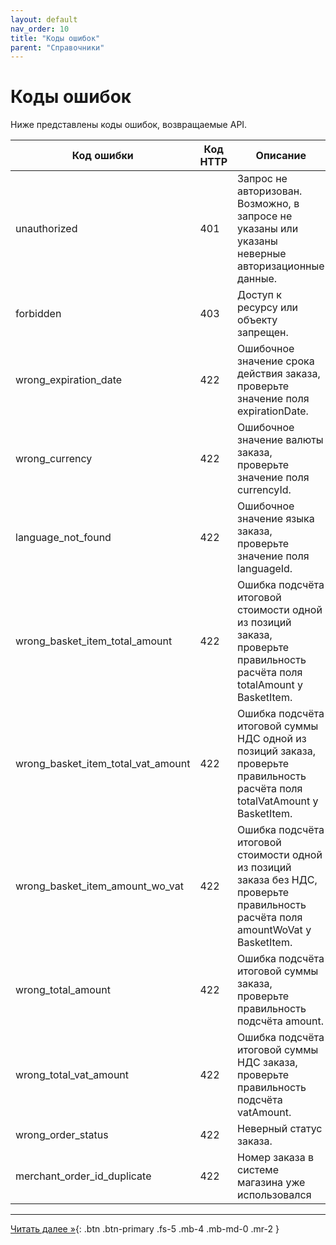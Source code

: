 ```yaml
---
layout: default
nav_order: 10
title: "Коды ошибок"
parent: "Справочники"
---
```


# Коды ошибок

Ниже представлены коды ошибок, возвращаемые API.

| Код ошибки                         | Код HTTP  | Описание
|------------------------------------| --------- | ---------
| unauthorized                       | 401       | Запрос не авторизован. Возможно, в запросе не указаны или указаны неверные авторизационные данные.
| forbidden                          | 403       | Доступ к ресурсу или объекту запрещен.
| wrong_expiration_date              | 422       | Ошибочное значение срока действия заказа, проверьте значение поля expirationDate.
| wrong_currency                     | 422       | Ошибочное значение валюты заказа, проверьте значение поля currencyId.
| language_not_found                 | 422       | Ошибочное значение языка заказа, проверьте значение поля languageId.
| wrong_basket_item_total_amount     | 422       | Ошибка подсчёта итоговой стоимости одной из позиций заказа, проверьте правильность расчёта поля totalAmount у BasketItem.
| wrong_basket_item_total_vat_amount | 422       | Ошибка подсчёта итоговой суммы НДС одной из позиций заказа, проверьте правильность расчёта поля totalVatAmount у BasketItem.
| wrong_basket_item_amount_wo_vat    | 422       | Ошибка подсчёта итоговой стоимости одной из позиций заказа без НДС, проверьте правильность расчёта поля amountWoVat у BasketItem.
| wrong_total_amount                 | 422       | Ошибка подсчёта итоговой суммы заказа, проверьте правильность подсчёта amount.
| wrong_total_vat_amount             | 422       | Ошибка подсчёта итоговой суммы НДС заказа, проверьте правильность подсчёта vatAmount.
| wrong_order_status                 | 422       | Неверный статус заказа.
| merchant_order_id_duplicate        | 422       | Номер заказа в системе магазина уже использовался

---

[Читать далее &raquo;](/docs/dictionary/tag1212){: .btn .btn-primary .fs-5 .mb-4 .mb-md-0 .mr-2 }
